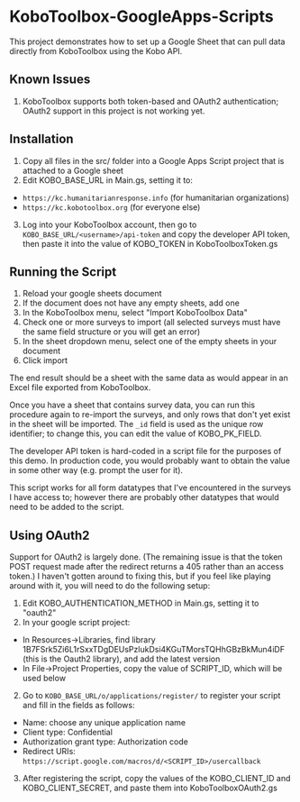 # KoboToolbox-GoogleApps-Scripts

This project demonstrates how to set up a Google Sheet that can pull data directly from KoboToolbox using the Kobo API.

## Known Issues

1. KoboToolbox supports both token-based and OAuth2 authentication; OAuth2 support in this project is not working yet.

## Installation

1. Copy all files in the src/ folder into a Google Apps Script project that is attached to a Google sheet
2. Edit KOBO_BASE_URL in Main.gs, setting it to:
  * `https://kc.humanitarianresponse.info` (for humanitarian organizations)
  * `https://kc.kobotoolbox.org` (for everyone else)
3. Log into your KoboToolbox account, then go to `KOBO_BASE_URL/<username>/api-token` and copy the developer API token, then paste it into the value of KOBO_TOKEN in KoboToolboxToken.gs

## Running the Script

1. Reload your google sheets document
2. If the document does not have any empty sheets, add one
3. In the KoboToolbox menu, select "Import KoboToolbox Data"
4. Check one or more surveys to import (all selected surveys must have the same field structure or you will get an error)
5. In the sheet dropdown menu, select one of the empty sheets in your document
6. Click import

The end result should be a sheet with the same data as would appear in an Excel file exported from KoboToolbox.

Once you have a sheet that contains survey data, you can run this procedure again to re-import the surveys, and only rows that don't yet exist in the sheet will be imported. The `_id` field is used as the unique row identifier; to change this, you can edit the value of KOBO_PK_FIELD.

The developer API token is hard-coded in a script file for the purposes of this demo. In production code, you would probably want to obtain the value in some other way (e.g. prompt the user for it).

This script works for all form datatypes that I've encountered in the surveys I have access to; however there are probably other datatypes that would need to be added to the script.

## Using OAuth2

Support for OAuth2 is largely done. (The remaining issue is that the token POST request made after the redirect returns a 405 rather than an access token.) I haven't gotten around to fixing this, but if you feel like playing around with it, you will need to do the following setup:

1. Edit KOBO_AUTHENTICATION_METHOD in Main.gs, setting it to "oauth2"
1. In your google script project:
  * In Resources->Libraries, find library 1B7FSrk5Zi6L1rSxxTDgDEUsPzlukDsi4KGuTMorsTQHhGBzBkMun4iDF (this is the Oauth2 library), and add the latest version
  * In File->Project Properties, copy the value of SCRIPT_ID, which will be used below
2. Go to `KOBO_BASE_URL/o/applications/register/` to register your script and fill in the fields as follows:
  * Name: choose any unique application name
  * Client type: Confidential
  * Authorization grant type: Authorization code
  * Redirect URIs: `https://script.google.com/macros/d/<SCRIPT_ID>/usercallback`
3. After registering the script, copy the values of the KOBO_CLIENT_ID and KOBO_CLIENT_SECRET, and paste them into KoboToolboxOAuth2.gs

